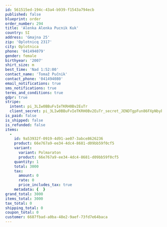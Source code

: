 ```yaml
---
id: 561515ed-194c-43a4-b939-f1543a794ecb
published: false
blueprint: order
order_number: 294
title: 'Alenka Alenka Pucnik Kuk'
country: SI
address: 'Gmajna 25'
zip: 'Oplotnicq 2317'
city: Oplotnica
phone: '041494079'
gender: female
birthyear: '2007'
shirt_size: m
best_time: 'Nad 1:52:00'
contact_name: 'Tomaž Pučnik'
contact_phone: '041494080'
email_notifications: true
sms_notifications: true
terms_and_conditions: true
gdpr: true
stripe:
  intent: pi_3LIw0BBuFvIeTKRH0Bv2EuTr
  client_secret: pi_3LIw0BBuFvIeTKRH0Bv2EuTr_secret_JENDTgpFun86FXpNbybbudx9G
is_paid: false
is_shipped: false
is_refunded: false
items:
  -
    id: 9a53932f-0919-4d91-ae07-3abce8626236
    product: 66e767a9-ee34-4dc4-8681-d09bb59f0cf5
    variant:
      variant: Polmaraton
      product: 66e767a9-ee34-4dc4-8681-d09bb59f0cf5
    quantity: 1
    total: 3000
    tax:
      amount: 0
      rate: 0
      price_includes_tax: true
    metadata: {  }
grand_total: 3000
items_total: 3000
tax_total: 0
shipping_total: 0
coupon_total: 0
customer: 6687fbad-a0ba-48e2-9aef-73fd7e64baca
---
```

